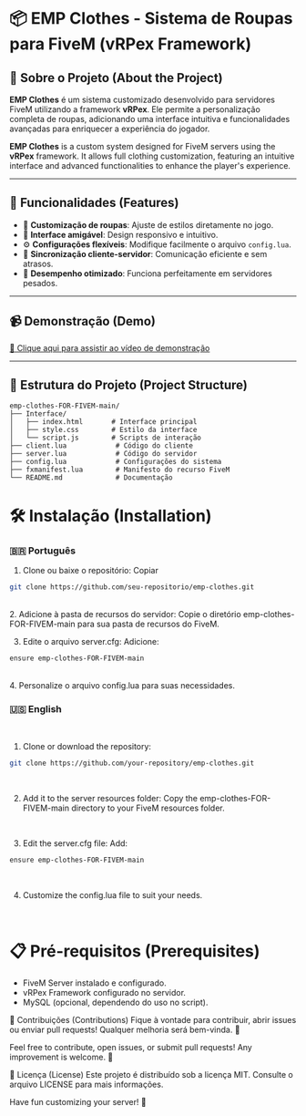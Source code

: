 # 📦 EMP Clothes - Sistema de Roupas para FiveM (vRPex Framework)

## 🌟 Sobre o Projeto (About the Project)

**EMP Clothes** é um sistema customizado desenvolvido para servidores FiveM utilizando a framework **vRPex**. Ele permite a personalização completa de roupas, adicionando uma interface intuitiva e funcionalidades avançadas para enriquecer a experiência do jogador. 

**EMP Clothes** is a custom system designed for FiveM servers using the **vRPex** framework. It allows full clothing customization, featuring an intuitive interface and advanced functionalities to enhance the player's experience. 

---

## 🚀 Funcionalidades (Features)

- 🧥 **Customização de roupas**: Ajuste de estilos diretamente no jogo.
- 🎨 **Interface amigável**: Design responsivo e intuitivo.
- ⚙️ **Configurações flexíveis**: Modifique facilmente o arquivo `config.lua`.
- 🔄 **Sincronização cliente-servidor**: Comunicação eficiente e sem atrasos.
- 🔐 **Desempenho otimizado**: Funciona perfeitamente em servidores pesados.

---

## 📹 Demonstração (Demo)

[🎥 Clique aqui para assistir ao vídeo de demonstração](https://www.youtube.com/watch?v=F9Y5wzYtz7A)

---

## 📂 Estrutura do Projeto (Project Structure)

```plaintext
emp-clothes-FOR-FIVEM-main/
├── Interface/
│   ├── index.html       # Interface principal
│   ├── style.css        # Estilo da interface
│   └── script.js        # Scripts de interação
├── client.lua            # Código do cliente
├── server.lua            # Código do servidor
├── config.lua            # Configurações do sistema
├── fxmanifest.lua        # Manifesto do recurso FiveM
└── README.md             # Documentação
```

# 🛠️ Instalação (Installation)

### 🇧🇷 Português<br>
1. Clone ou baixe o repositório:
Copiar
```bash
git clone https://github.com/seu-repositorio/emp-clothes.git
```
<br>
2. Adicione à pasta de recursos do servidor: Copie o diretório emp-clothes-FOR-FIVEM-main para sua pasta de recursos do FiveM.<br>

3. Edite o arquivo server.cfg: Adicione:
```bash
ensure emp-clothes-FOR-FIVEM-main
```
<br>
4. Personalize o arquivo config.lua para suas necessidades.

<br>

### 🇺🇸 English
<br>

1. Clone or download the repository:
```bash
git clone https://github.com/your-repository/emp-clothes.git
```
<br>

2. Add it to the server resources folder: Copy the emp-clothes-FOR-FIVEM-main directory to your FiveM resources folder.
<br>

3. Edit the server.cfg file: Add:
```bash
ensure emp-clothes-FOR-FIVEM-main
```
<br>

4. Customize the config.lua file to suit your needs.
<br>

# 📋 Pré-requisitos (Prerequisites)<br>
<ul>
  <li>FiveM Server instalado e configurado.</li>
  <li>vRPex Framework configurado no servidor.</li>
  <li>MySQL (opcional, dependendo do uso no script).</li>
</ul>
🤝 Contribuições (Contributions)
Fique à vontade para contribuir, abrir issues ou enviar pull requests! Qualquer melhoria será bem-vinda. 🚀

Feel free to contribute, open issues, or submit pull requests! Any improvement is welcome. 🚀

📝 Licença (License)
Este projeto é distribuído sob a licença MIT. Consulte o arquivo LICENSE para mais informações.

Have fun customizing your server! 🤝

